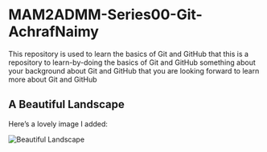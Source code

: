 # MAM2ADMM-Series00-Git-AchrafNaimy
This repository is used to learn the basics of Git and GitHub
that this is a repository to learn-by-doing the basics of Git and GitHub
something about your background about Git and GitHub
that you are looking forward to learn more about Git and GitHub
## A Beautiful Landscape

Here’s a lovely image I added:

![Beautiful Landscape](https://images.unsplash.com/photo-1501785888041-af3ef285b470)


